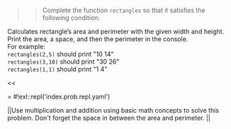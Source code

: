 >>Complete the function <code>rectangles</code> so that it satisfies the following condition:
<p>Calculates rectangle’s area and perimeter with the given width and height. Print the area, a space, and then the perimeter in the console. <br/>
For example:<br/>
<code>rectangles(2,5)</code> should print "10 14"<br/>
<code>rectangles(3,10)</code> should print "30 26"<br/>
<code>rectangles(1,1)</code> should print "1 4"</p><<

= #!exl::repl('index.prob.repl.yaml')

||Use multiplication and addition using basic math concepts to solve this problem. Don't forget the space in between the area and perimeter. ||
